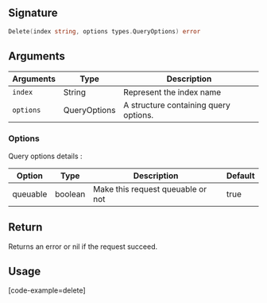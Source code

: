 ## Signature

```go
Delete(index string, options types.QueryOptions) error
```

## Arguments

| Arguments     | Type        | Description |
|---------------|-------------|----------------------------------------|
| ``index``     | String      | Represent the index name |
| ``options``   | QueryOptions | A structure containing query options. |

### __Options__

Query options details :

| Option   | Type    | Description                       | Default |
| -------- | ------- | --------------------------------- | ------- |
| queuable | boolean | Make this request queuable or not | true    |

## Return

Returns an error or nil if the request succeed.

## Usage

[code-example=delete]